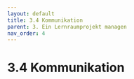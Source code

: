 ```yaml
---
layout: default
title: 3.4 Kommunikation
parent: 3. Ein Lernraumprojekt managen
nav_order: 4
---
```


# 3.4 Kommunikation
